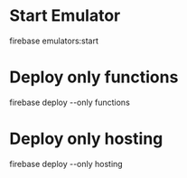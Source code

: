 
# Start Emulator

firebase emulators:start

# Deploy only functions

firebase deploy --only functions

# Deploy only hosting

firebase deploy --only hosting